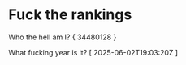 # Fuck the rankings

Who the hell am I?
{ 34480128 }

What fucking year is it?
[ 2025-06-02T19:03:20Z ]

